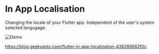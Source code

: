 # In App Localisation

Changing the locale of your Flutter app. Independent of the user's system selected langugage.

![Demo](https://cdn-images-1.medium.com/max/1600/1*_RgbOh5VABi5es1ALdvD4A.gif)


https://blog.geekyants.com/flutter-in-app-localization-438289682f0c
